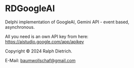 # RDGoogleAI
Delphi implementation of GoogleAI, Gemini API - event based, asynchronous.

All you need is an own API key from here: https://aistudio.google.com/app/apikey

Copyright © 2024 Ralph Dietrich.

E-Mail: baumwollschaf@gmail.com
